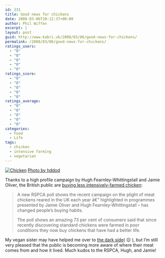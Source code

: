 ```yaml
---
id: 231
title: Good news for chickens
date: 2008-03-06T20:12:37+00:00
author: Phil Wiffen
excerpt: |
layout: post
guid: http://www.kabri.uk/2008/03/06/good-news-for-chickens/
permalink: /2008/03/06/good-news-for-chickens/
ratings_users:
  - "0"
  - "0"
  - "0"
  - "0"
  - "0"
ratings_score:
  - "0"
  - "0"
  - "0"
  - "0"
  - "0"
ratings_average:
  - "0"
  - "0"
  - "0"
  - "0"
  - "0"
categories:
  - Food
  - Life
tags:
  - chicken
  - intensive farming
  - vegetarian
---
```

<a href='http://www.kabri.uk/2008/03/06/good-news-for-chickens/chicken/' rel='attachment wp-att-232' title='Chicken'><img src='http://www.kabri.uk/wp-content/uploads/2008/03/536392298_b9be19e88c.jpg' alt='Chicken' /></a> [Photo by hddod](http://www.flickr.com/photos/hddod/)

Thanks to a high profile campaign by Hugh Fearnley-Whittingstall and Jamie Oliver, the British public are [buying less intensively-farmed chicken](http://www.politics.co.uk/press-releases/rspca-shoppers-give-cheap-chicken-bird-$1208968.htm):

> A new RSPCA poll shows the recent campaign on the plight of meat chickens reared in the UK each year â€“ highlighted in programmes presented by Jamie Oliver and Hugh Fearnley-Whittingstall &#8211; has changed people&#8217;s buying habits.
> 
> The poll shows an amazing 73 per cent of consumers said that since recently discovering standard chickens were farmed in poor conditions they now buy chickens that have had a better life. 

My vegan sister may have helped me over to [the dark side](http://www.vegsoc.org/)( 😉 ), but I&#8217;m still very pleased that the public is becoming more aware of where their meat comes from and how it lived. Much kudos to the RSPCA, Hugh, and Jamie!